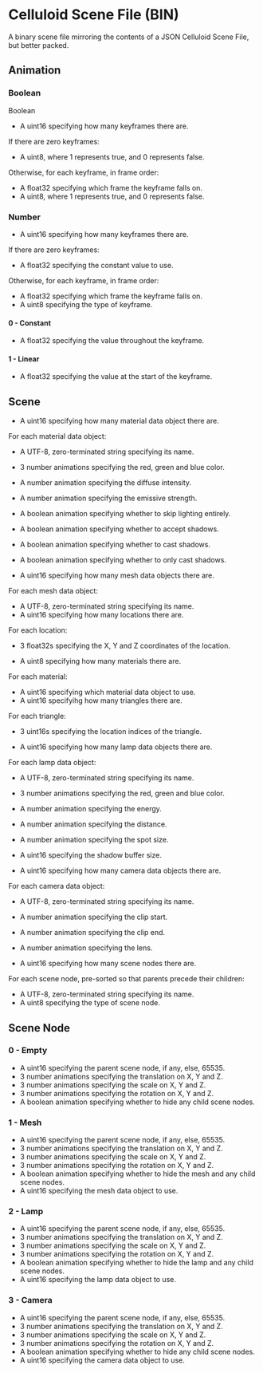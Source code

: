 # Celluloid Scene File (BIN)

A binary scene file mirroring the contents of a JSON Celluloid Scene File, but
better packed.

## Animation

### Boolean

Boolean 

- A uint16 specifying how many keyframes there are.

If there are zero keyframes:
- A uint8, where 1 represents true, and 0 represents false.

Otherwise, for each keyframe, in frame order:
- A float32 specifying which frame the keyframe falls on.
- A uint8, where 1 represents true, and 0 represents false.

### Number

- A uint16 specifying how many keyframes there are.

If there are zero keyframes:
- A float32 specifying the constant value to use.

Otherwise, for each keyframe, in frame order:
- A float32 specifying which frame the keyframe falls on.
- A uint8 specifying the type of keyframe.

#### 0 - Constant

- A float32 specifying the value throughout the keyframe.

#### 1 - Linear

- A float32 specifying the value at the start of the keyframe.

## Scene

- A uint16 specifying how many material data object there are.

For each material data object:
- A UTF-8, zero-terminated string specifying its name.
- 3 number animations specifying the red, green and blue color.
- A number animation specifying the diffuse intensity.
- A number animation specifying the emissive strength.
- A boolean animation specifying whether to skip lighting entirely.
- A boolean animation specifying whether to accept shadows.
- A boolean animation specifying whether to cast shadows.
- A boolean animation specifying whether to only cast shadows.

- A uint16 specifying how many mesh data objects there are.

For each mesh data object:
- A UTF-8, zero-terminated string specifying its name.
- A uint16 specifying how many locations there are.

For each location:
- 3 float32s specifying the X, Y and Z coordinates of the location.

- A uint8 specifying how many materials there are.

For each material:

- A uint16 specifying which material data object to use.
- A uint16 specifyihg how many triangles there are.

For each triangle:

- 3 uint16s specifying the location indices of the triangle.

- A uint16 specifying how many lamp data objects there are.

For each lamp data object:
- A UTF-8, zero-terminated string specifying its name.
- 3 number animations specifying the red, green and blue color.
- A number animation specifying the energy.
- A number animation specifying the distance.
- A number animation specifying the spot size.
- A uint16 specifying the shadow buffer size.

- A uint16 specifying how many camera data objects there are.

For each camera data object:
- A UTF-8, zero-terminated string specifying its name.
- A number animation specifying the clip start.
- A number animation specifying the clip end.
- A number animation specifying the lens.

- A uint16 specifying how many scene nodes there are.

For each scene node, pre-sorted so that parents precede their children:
- A UTF-8, zero-terminated string specifying its name.
- A uint8 specifying the type of scene node.

## Scene Node

### 0 - Empty

- A uint16 specifying the parent scene node, if any, else, 65535.
- 3 number animations specifying the translation on X, Y and Z.
- 3 number animations specifying the scale on X, Y and Z.
- 3 number animations specifying the rotation on X, Y and Z.
- A boolean animation specifying whether to hide any child scene nodes.

### 1 - Mesh

- A uint16 specifying the parent scene node, if any, else, 65535.
- 3 number animations specifying the translation on X, Y and Z.
- 3 number animations specifying the scale on X, Y and Z.
- 3 number animations specifying the rotation on X, Y and Z.
- A boolean animation specifying whether to hide the mesh and any child scene nodes.
- A uint16 specifying the mesh data object to use.

### 2 - Lamp

- A uint16 specifying the parent scene node, if any, else, 65535.
- 3 number animations specifying the translation on X, Y and Z.
- 3 number animations specifying the scale on X, Y and Z.
- 3 number animations specifying the rotation on X, Y and Z.
- A boolean animation specifying whether to hide the lamp and any child scene nodes.
- A uint16 specifying the lamp data object to use.

### 3 - Camera

- A uint16 specifying the parent scene node, if any, else, 65535.
- 3 number animations specifying the translation on X, Y and Z.
- 3 number animations specifying the scale on X, Y and Z.
- 3 number animations specifying the rotation on X, Y and Z.
- A boolean animation specifying whether to hide any child scene nodes.
- A uint16 specifying the camera data object to use.